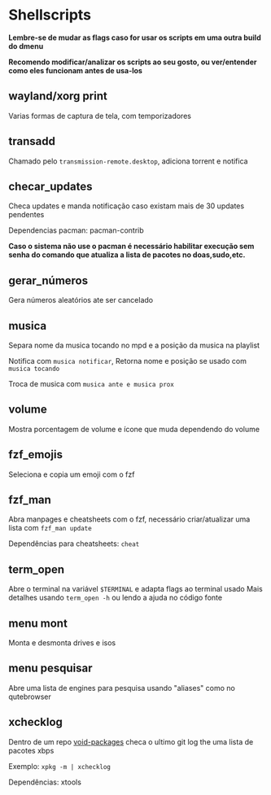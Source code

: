 # Shellscripts

**Lembre-se de mudar as flags caso for usar os scripts em uma outra build do dmenu**

**Recomendo modificar/analizar os scripts ao seu gosto, ou ver/entender como eles funcionam antes de usa-los**

## wayland/xorg print

Varias formas de captura de tela, com temporizadores

## transadd

Chamado pelo `transmission-remote.desktop`, adiciona torrent e notifica

## checar_updates

Checa updates e manda notificação caso existam mais de 30 updates pendentes

Dependencias pacman: pacman-contrib

**Caso o sistema não use o pacman é necessário habilitar execução sem senha do comando que atualiza a lista de pacotes no doas,sudo,etc.**

## gerar_números

Gera números aleatórios ate ser cancelado

## musica

Separa nome da musica tocando no mpd e a posição da musica na playlist

Notifica com `musica notificar`, Retorna nome e posição se usado com `musica tocando`

Troca de musica com `musica ante e musica prox`

## volume

Mostra porcentagem de volume e ícone que muda dependendo do volume

## fzf_emojis

Seleciona e copia um emoji com o fzf

## fzf_man

Abra manpages e cheatsheets com o fzf, necessário criar/atualizar uma lista com `fzf_man update`

Dependências para cheatsheets: `cheat`

## term_open

Abre o terminal na variável `$TERMINAL` e adapta flags ao terminal usado
Mais detalhes usando `term_open -h` ou lendo a ajuda no código fonte

## menu mont

Monta e desmonta drives e isos

## menu pesquisar

Abre uma lista de engines para pesquisa usando "aliases" como no qutebrowser

## xchecklog

Dentro de um repo [void-packages](https://github.com/void-linux/void-packages) checa o ultimo git log the uma lista de pacotes xbps

Exemplo: `xpkg -m | xchecklog`

Dependências: xtools
